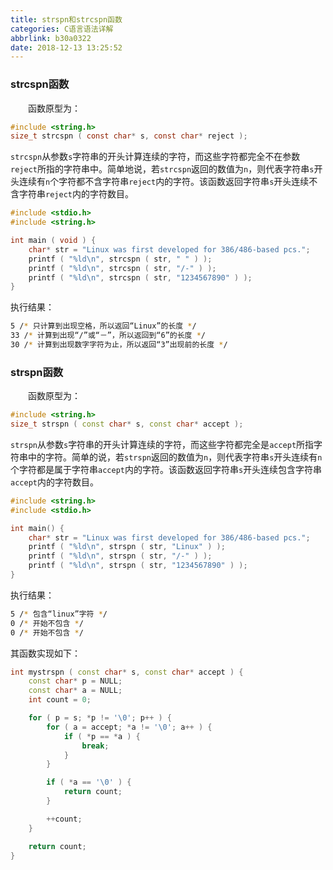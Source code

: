 ```yaml
---
title: strspn和strcspn函数
categories: C语言语法详解
abbrlink: b30a0322
date: 2018-12-13 13:25:52
---
```

### strcspn函数

&emsp;&emsp;函数原型为：

``` c
#include <string.h>
size_t strcspn ( const char* s, const char* reject );
```

`strcspn`从参数`s`字符串的开头计算连续的字符，而这些字符都完全不在参数`reject`所指的字符串中。简单地说，若`strcspn`返回的数值为`n`，则代表字符串`s`开头连续有`n`个字符都不含字符串`reject`内的字符。该函数返回字符串`s`开头连续不含字符串`reject`内的字符数目。

``` cpp
#include <stdio.h>
#include <string.h>

int main ( void ) {
    char* str = "Linux was first developed for 386/486-based pcs.";
    printf ( "%ld\n", strcspn ( str, " " ) );
    printf ( "%ld\n", strcspn ( str, "/-" ) );
    printf ( "%ld\n", strcspn ( str, "1234567890" ) );
}
```

执行结果：

``` bash
5 /* 只计算到出现空格，所以返回“Linux”的长度 */
33 /* 计算到出现“/”或“－”，所以返回到“6”的长度 */
30 /* 计算到出现数字字符为止，所以返回“3”出现前的长度 */
```

### strspn函数

&emsp;&emsp;函数原型为：

``` cpp
#include <string.h>
size_t strspn ( const char* s, const char* accept );
```

`strspn`从参数`s`字符串的开头计算连续的字符，而这些字符都完全是`accept`所指字符串中的字符。简单的说，若`strspn`返回的数值为`n`，则代表字符串`s`开头连续有`n`个字符都是属于字符串`accept`内的字符。该函数返回字符串`s`开头连续包含字符串`accept`内的字符数目。

``` cpp
#include <string.h>
#include <stdio.h>

int main() {
    char* str = "Linux was first developed for 386/486-based pcs.";
    printf ( "%ld\n", strspn ( str, "Linux" ) );
    printf ( "%ld\n", strspn ( str, "/-" ) );
    printf ( "%ld\n", strspn ( str, "1234567890" ) );
}
```

执行结果：

``` bash
5 /* 包含“linux”字符 */
0 /* 开始不包含 */
0 /* 开始不包含 */
```

其函数实现如下：

``` cpp
int mystrspn ( const char* s, const char* accept ) {
    const char* p = NULL;
    const char* a = NULL;
    int count = 0;​

    for ( p = s; *p != '\0'; p++ ) {
        for ( a = accept; *a != '\0'; a++ ) {
            if ( *p == *a ) {
                break;
            }
        }

        if ( *a == '\0' ) {
            return count;
        }

        ++count;
    }

    return count;
}
```